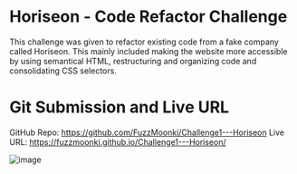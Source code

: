 # Horiseon - Code Refactor Challenge

This challenge was given to refactor existing code from a fake company called Horiseon. This mainly included making the website more accessible by using semantical HTML, restructuring and organizing code and consolidating CSS selectors. 

# Git Submission and Live URL

GitHub Repo: https://github.com/FuzzMoonki/Challenge1---Horiseon
Live URL: https://fuzzmoonki.github.io/Challenge1---Horiseon/

![image]()